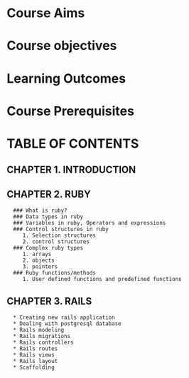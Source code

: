 # Course Aims

# Course objectives

# Learning Outcomes

# Course Prerequisites

# TABLE OF CONTENTS

   ## CHAPTER 1. INTRODUCTION

   ## CHAPTER 2. RUBY
      ### What is ruby?
      ### Data types in ruby
      ### Variables in ruby, Operators and expressions
      ### Control structures in ruby
         1. Selection structures
         2. control structures
      ### Complex ruby types
         1. arrays 
         2. objects
         3. pointers
      ### Ruby functions/methods
         1. User defined functions and predefined functions

   ## CHAPTER 3. RAILS
      * Creating new rails application
      * Dealing with postgresql database
      * Rails modeling
      * Rails migrations
      * Rails controllers
      * Rails routes
      * Rails views
      * Rails layout
      * Scaffolding


